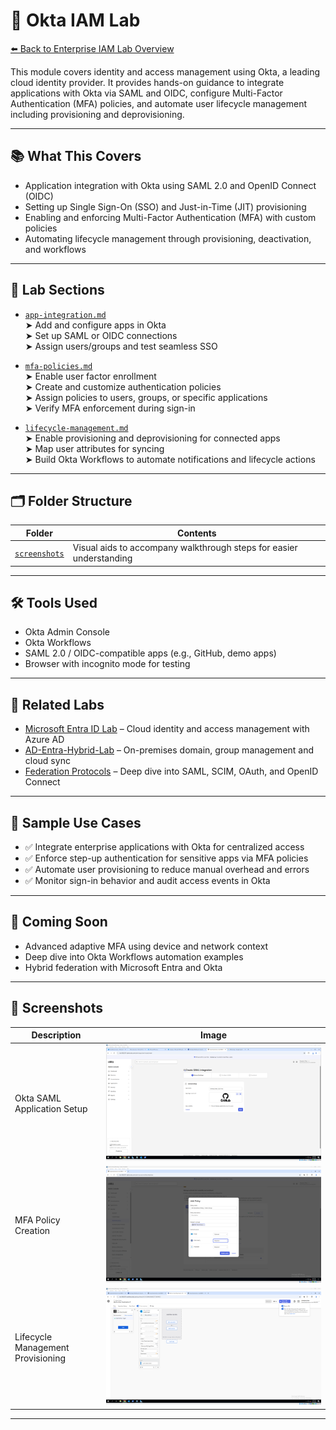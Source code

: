 # 🔐 Okta IAM Lab

[⬅️ Back to Enterprise IAM Lab Overview](./README.md)

This module covers identity and access management using Okta, a leading cloud identity provider. It provides hands-on guidance to integrate applications with Okta via SAML and OIDC, configure Multi-Factor Authentication (MFA) policies, and automate user lifecycle management including provisioning and deprovisioning.

---

## 📚 What This Covers

- Application integration with Okta using SAML 2.0 and OpenID Connect (OIDC)  
- Setting up Single Sign-On (SSO) and Just-in-Time (JIT) provisioning  
- Enabling and enforcing Multi-Factor Authentication (MFA) with custom policies  
- Automating lifecycle management through provisioning, deactivation, and workflows  

---

## 📁 Lab Sections

- [`app-integration.md`](./app-integration.md)  
  ➤ Add and configure apps in Okta  
  ➤ Set up SAML or OIDC connections  
  ➤ Assign users/groups and test seamless SSO

- [`mfa-policies.md`](./mfa-policies.md)  
  ➤ Enable user factor enrollment  
  ➤ Create and customize authentication policies  
  ➤ Assign policies to users, groups, or specific applications  
  ➤ Verify MFA enforcement during sign-in

- [`lifecycle-management.md`](./lifecycle-management.md)  
  ➤ Enable provisioning and deprovisioning for connected apps  
  ➤ Map user attributes for syncing  
  ➤ Build Okta Workflows to automate notifications and lifecycle actions  

---

## 🗂 Folder Structure

| Folder | Contents |
|--------|----------|
| [`screenshots`](./screenshots) | Visual aids to accompany walkthrough steps for easier understanding |

---

## 🛠 Tools Used

- Okta Admin Console  
- Okta Workflows  
- SAML 2.0 / OIDC-compatible apps (e.g., GitHub, demo apps)  
- Browser with incognito mode for testing  

---

## 🔗 Related Labs

- [Microsoft Entra ID Lab](../entra/README.md) – Cloud identity and access management with Azure AD  
- [AD-Entra-Hybrid-Lab](https://github.com/ColiverSEC/AD-Entra-Hybrid-Lab/blob/main/README.md) – On-premises domain, group management and cloud sync
- [Federation Protocols](../federation-protocols/README.md) – Deep dive into SAML, SCIM, OAuth, and OpenID Connect  

---

## 🧪 Sample Use Cases

- ✅ Integrate enterprise applications with Okta for centralized access  
- ✅ Enforce step-up authentication for sensitive apps via MFA policies  
- ✅ Automate user provisioning to reduce manual overhead and errors  
- ✅ Monitor sign-in behavior and audit access events in Okta  

---

## 🚧 Coming Soon

- Advanced adaptive MFA using device and network context  
- Deep dive into Okta Workflows automation examples  
- Hybrid federation with Microsoft Entra and Okta  

---

## 📸 Screenshots

| Description                      | Image |
|---------------------------------|-------|
| Okta SAML Application Setup     | ![Name App Integration](screenshots/app-integration/name-app-integration-saml.png)  |
| MFA Policy Creation              | ![New Policy Overview](./screenshots/mfa-policies/02new-policy-overview.png) |
| Lifecycle Management Provisioning| ![Okta Workflow Configured](./screenshots/lifecycle-management/05okta-workflow-on.png) |

---

